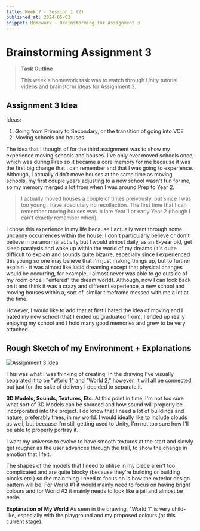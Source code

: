```yaml
---
title: Week 7 - Session 1 (2)
published_at: 2024-05-03
snippet: Homework - Brainstorming for Assignment 3
---
```

# Brainstorming Assignment 3
> **Task Outline**
>
> This week's homework task was to watch through Unity tutorial videos and brainstorm ideas for Assignment 3.

## Assignment 3 Idea
Ideas:
1. Going from Primary to Secondary, or the transition of going into VCE
2. Moving schools and houses

The idea that I thought of for the third assignment was to show my experience moving schools and houses. I've only ever moved schools once, which was during Prep so it became a core memory for me because it was the first big change that I can remember and that I was going to experience. Although, I actually didn't move houses at the same time as moving schools, my first couple years adjusting to a new school wasn't fun for me, so my memory merged a lot from when I was around Prep to Year 2. 

> I actually moved houses a couple of times preivously, but since I was too young I have absolutely no recollection. The first time that I can remember moving houses was in late Year 1 or early Year 2 (though I can't exactly remember when).

I chose this experience in my life because I actually went through some uncanny occurrences within the house. I don't particularly believe or don't believe in paranormal activity but I would almost daily, as an 8-year old, get sleep paralysis and wake up within the world of my dreams (it's quite difficult to explain and sounds quite bizarre, especially since I experienced this young so one may believe that I'm just making things up, but to further explain - it was almost like lucid dreaming except that physical changes would be occurring, for example, I almost never was able to go outside of my room once I "entered" the dream world). Although, now I can look back on it and think it was a crazy and different experience, a new school and moving houses within a, sort of, similar timeframe messed with me a lot at the time.

However, I would like to add that at first I hated the idea of moving and I hated my new school (that I ended up graduated from), I ended up really enjoying my school and I hold many good memories and grew to be very attached.

## Rough Sketch of my Environment + Explanations
![Assignment 3 Idea](/W7/map.png)

This was what I was thinking of creating. In the drawing I've visually separated it to be "World 1" and "World 2," however, it will all be connected, but just for the sake of delivery I decided to separate it.

**3D Models, Sounds, Textures, Etc.**
At this point in time, I'm not too sure what sort of 3D Models can be sourced and how sound will properly be incorporated into the project. I do know that I need a lot of buildings and nature, preferably trees, in my world. I would ideally like to include clouds as well, but because I'm still getting used to Unity, I'm not too sure how I'll be able to properly portray it. 

I want my universe to evolve to have smooth textures at the start and slowly get rougher as the user advances through the trail, to show the change in emotion that I felt.

The shapes of the models that I need to utilise in my piece aren't too complicated and are quite blocky (because they're building or building blocks etc.) so the main thing I need to focus on is how the exterior design pattern will be. For World #1 it would mainly need to focus on having bright colours and for World #2 it mainly needs to look like a jail and almost be eerie.

**Explanation of My World**
As seen in the drawing, "World 1" is very child-like, especially with the playground and my proposed colours (at this current stage).
